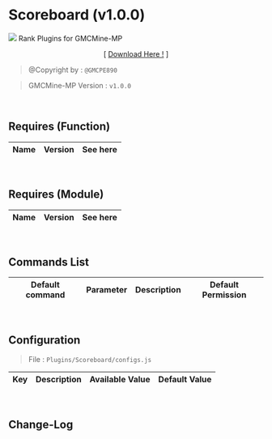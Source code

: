 # Scoreboard (v1.0.0)
![](./assets/img/Rank/pack_icon.png?raw=true)
Rank Plugins for GMCMine-MP
<p align="center">[ <a href="./Not Found">Download Here !</a> ]</p>

> @Copyright by : `@GMCPE890`

> GMCMine-MP Version : `v1.0.0`

<br />

## Requires (Function)
| Name | Version | See here |
| :--: | :-----: | :------: |

<br />

## Requires (Module)
| Name | Version | See here |
| :--: | :-----: | :------: |

<br />

## Commands List
| Default command | Parameter | Description | Default Permission |
| :-------------: | :-------: | :---------: | :----------------: |

<br />

## Configuration

> File : `Plugins/Scoreboard/configs.js`

| Key | Description | Available Value | Default Value |
| :-: | :---: | :---: | :-------: |

<br />

## Change-Log
